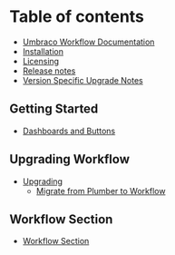 # Table of contents

* [Umbraco Workflow Documentation](README.md)
* [Installation](installing-workflow.md)
* [Licensing](licensing.md)
* [Release notes](release-notes.md)
* [Version Specific Upgrade Notes](version-specific-upgrade-notes.md)

## Getting Started

* [Dashboards and Buttons](getting-started/dashboards-and-buttons.md)
<!--
* [Content App](getting-started/workflow-content-app.md)
* [Notifications](getting-started/notifications.md)
* [Configuration](getting-started/configuration.md)
* [Approval thresholds](getting-started/approval-thresholds.md)
* [History Cleanup](getting-started/history-cleanup.md)
-->

## Upgrading Workflow

* [Upgrading](upgrading-workflow/upgrading.md)
  * [Migrate from Plumber to Workflow](upgrading-workflow/migrating-workflow.md)

## Workflow Section

* [Workflow Section](workflow-section/workflow-section-dashboard.md)
<!--
* [Active Workflows](workflow-section/active-workflows.md)
* [Approval Groups](workflow-section/approval-groups.md)
* [Content Reviews](workflow-section/content-reviews.md)
* [Workflow History](workflow-section/workflow-history.md)
* [Workflow Settings](workflow-section/workflow-settings.md)
-->